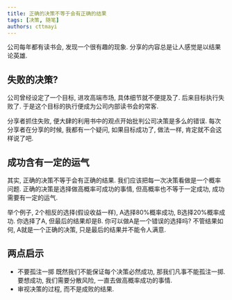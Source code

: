 ```yaml
---
title: 正确的决策不等于会有正确的结果
tags: [决策, 随笔]
authors: cttmayi
---
```


公司每年都有读书会, 发现一个很有趣的现象. 分享的内容总是让人感觉是以结果论英雄.

## 失败的决策?
公司曾经设定了一个目标, 进攻高端市场, 具体细节就不便提及了. 后来目标执行失败了. 于是这个目标的执行便成为公司内部读书会的常客.

分享者抓住失败, 便大肆的利用书中的观点开始批判公司决策是多么的错误. 每次分享者在分享的时候, 我都有一个疑问, 如果目标成功了, 做法一样, 肯定就不会这样说了吧.

## 成功含有一定的运气
其实, 正确的决策不等于会有正确的结果. 我们应该把每一次决策看做是一个概率问题. 正确的决策是选择做高概率可成功的事情, 但高概率也不等于一定成功, 成功需要有一定的运气.

举个例子, 2个相反的选择(假设收益一样), A选择80%概率成功, B选择20%概率成功. 你选择了A, 但最后的结果却是B. 你可以做A是一个错误的选择吗? 不管结果如何, A就是一个正确的决策, 只是最后的结果并不能令人满意.

## 两点启示
- 不要孤注一掷
既然我们不能保证每个决策必然成功, 那我们凡事不能孤注一掷. 要想成功, 我们需要分散风险, 一直去做高概率成功的事情.  
- 审视决策的过程, 而不是成败的结果.



 


